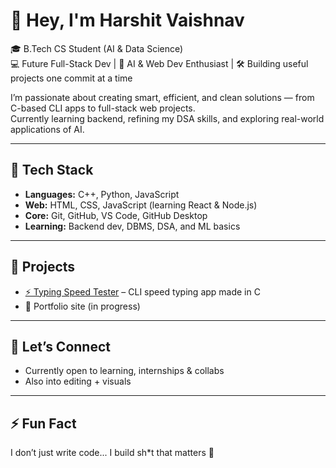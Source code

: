 # 👋 Hey, I'm Harshit Vaishnav

🎓 B.Tech CS Student (AI & Data Science)  
💻 Future Full-Stack Dev | 🧠 AI & Web Dev Enthusiast | 🛠️ Building useful projects one commit at a time

I’m passionate about creating smart, efficient, and clean solutions — from C-based CLI apps to full-stack web projects.  
Currently learning backend, refining my DSA skills, and exploring real-world applications of AI.

---

## 🔧 Tech Stack

- **Languages:** C++, Python, JavaScript
- **Web:** HTML, CSS, JavaScript (learning React & Node.js)
- **Core:** Git, GitHub, VS Code, GitHub Desktop
- **Learning:** Backend dev, DBMS, DSA, and ML basics

---

## 🚀 Projects

- [⚡ Typing Speed Tester](https://github.com/harshit00017pro/Typing-Speed-tester) – CLI speed typing app made in C
- 💼 Portfolio site (in progress)

---


## 💬 Let’s Connect

- Currently open to learning, internships & collabs  
- Also into editing + visuals 

---

## ⚡ Fun Fact

I don’t just write code... I build sh*t that matters 😤
